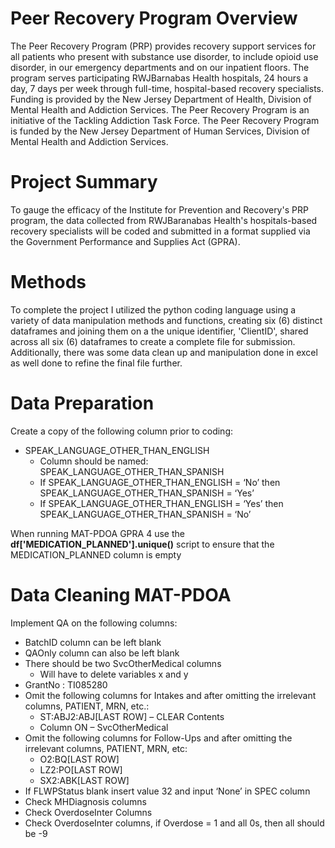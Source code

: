 # Peer Recovery Program Overview
The Peer Recovery Program (PRP) provides recovery support services for all patients who present with substance use disorder, to include opioid use disorder, in our emergency departments and on our inpatient floors. The program serves participating RWJBarnabas Health hospitals, 24 hours a day, 7 days per week through full-time, hospital-based recovery specialists. Funding is provided by the New Jersey Department of Health, Division of Mental Health and Addiction Services. The Peer Recovery Program is an initiative of the Tackling Addiction Task Force. The Peer Recovery Program is funded by the New Jersey Department of Human Services, Division of Mental Health and Addiction Services.

# Project Summary
To gauge the efficacy of the Institute for Prevention and Recovery's PRP program, the data collected from RWJBaranabas Health's hospitals-based recovery specialists will be coded and submitted in a format supplied via the Government Performance and Supplies Act (GPRA).

# Methods
To complete the project I utilized the python coding language using a variety of data manipulation methods and functions, creating six (6) distinct dataframes and joining them on a the unique identifier, 'ClientID', shared across all six (6) dataframes to create a complete file for submission. Additionally, there was some data clean up and manipulation done in excel as well done to refine the final file further.

# Data Preparation
Create a copy of the following column prior to coding:
- SPEAK_LANGUAGE_OTHER_THAN_ENGLISH
  - Column should be named: SPEAK_LANGUAGE_OTHER_THAN_SPANISH
  - If SPEAK_LANGUAGE_OTHER_THAN_ENGLISH = ‘No’ then SPEAK_LANGUAGE_OTHER_THAN_SPANISH = ‘Yes’
  - If SPEAK_LANGUAGE_OTHER_THAN_ENGLISH = ‘Yes’ then SPEAK_LANGUAGE_OTHER_THAN_SPANISH = ‘No’
 
When running MAT-PDOA GPRA 4 use the **df['MEDICATION_PLANNED'].unique()** script to ensure that the MEDICATION_PLANNED column is empty
 
# Data Cleaning MAT-PDOA
Implement QA on the following columns:
- BatchID column can be left blank
- QAOnly  column can also be left blank
- There should be two SvcOtherMedical columns
  - Will have to delete variables x and y
- GrantNo : TI085280
- Omit the following columns for Intakes and after omitting the irrelevant columns, PATIENT, MRN, etc.:
  - ST:ABJ2:ABJ[LAST ROW] – CLEAR Contents
  - Column ON – SvcOtherMedical
- Omit the following columns for Follow-Ups and after omitting the irrelevant columns, PATIENT, MRN, etc:
  - O2:BQ[LAST ROW]
  - LZ2:PO[LAST ROW]
  - SX2:ABK[LAST ROW]
- If FLWPStatus blank insert value 32 and input ‘None’ in SPEC column
- Check MHDiagnosis columns 
- Check OverdoseInter Columns
- Check OverdoseInter columns, if Overdose = 1 and all 0s, then all should be -9




